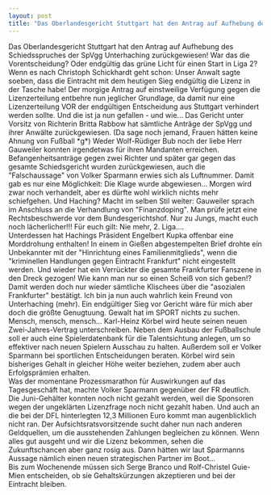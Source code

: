 ```yaml
---
layout: post
title: "Das Oberlandesgericht Stuttgart hat den Antrag auf Aufhebung des Schiedsspruches der SpVgg Unterhaching zurückgewiesen!"
---
```


Das Oberlandesgericht Stuttgart hat den Antrag auf Aufhebung des Schiedsspruches der SpVgg Unterhaching zurückgewiesen! War das die Vorentscheidung? Oder endgültig das grüne Licht für einen Start in Liga 2? Wenn es nach Christoph Schickhardt geht schon: Unser Anwalt sagte soeben, dass die Eintracht mit dem heutigen Sieg endgültig die Lizenz in der Tasche habe! Der morgige Antrag auf einstweilige Verfügung gegen die Lizenzerteilung entbehre nun jeglicher Grundlage, da damit nur eine Lizenzerteilung VOR der endgültigen Entscheidung aus Stuttgart verhindert werden sollte. Und die ist ja nun gefallen - und wie... Das Gericht unter Vorsitz von Richterin Britta Rabbow hat sämtliche Anträge der SpVgg und ihrer Anwälte zurückgewiesen. (Da sage noch jemand, Frauen hätten keine Ahnung von Fußball \*g\*) Weder Wolf-Rüdiger Bub noch der liebe Herr Gauweiler konnten irgendetwas für ihren Mandanten erreichen. Befangenheitsanträge gegen zwei Richter und später gar gegen das gesamte Schiedsgericht wurden zurückgewiesen, auch die "Falschaussage" von Volker Sparmann erwies sich als Luftnummer. Damit gab es nur eine Möglichkeit: Die Klage wurde abgewiesen... Morgen wird zwar noch verhandelt, aber es dürfte wohl wirklich nichts mehr schiefgehen. Und Haching? Macht im selben Stil weiter: Gauweiler sprach im Anschluss an die Verhandlung von "Finanzdoping". Man prüfe jetzt eine Rechtsbeschwerde vor dem Bundesgerichtshof. Nur zu Jungs, macht euch noch lächerlicher!!! Für euch gilt: Nie mehr, 2. Liga....  
Unterdessen hat Hachings Präsident Engelbert Kupka offenbar eine Morddrohung enthalten! In einem in Gießen abgestempelten Brief drohte ein Unbekannter mit der "Hinrichtung eines Familienmitglieds", wenn die "kriminellen Handlungen gegen Eintracht Frankfurt" nicht eingestellt werden. Und wieder hat ein Verrückter die gesamte Frankfurter Fanszene in den Dreck gezogen! Wie kann man nur so einen Scheiß von sich geben!? Damit werden doch nur wieder sämtliche Klischees über die "asozialen Frankfurter" bestätigt. Ich bin ja nun auch wahrlich kein Freund von Unterhaching (mehr). Ein endgültiger Sieg vor Gericht wäre für mich aber doch die größte Genugtuung. Gewalt hat im SPORT nichts zu suchen. Mensch, mensch, mensch... Karl-Heinz Körbel wird heute seinen neuen Zwei-Jahres-Vertrag unterschreiben. Neben dem Ausbau der Fußballschule soll er auch eine Spielerdatenbank für die Talentsichtung anlegen, um so effektiver nach neuen Spielern Ausschau zu halten. Außerdem soll er Volker Sparmann bei sportlichen Entscheidungen beraten. Körbel wird sein bisheriges Gehalt in gleicher Höhe weiter beziehen, zudem aber auch Erfolgsprämien erhalten.  
Was der momentane Prozessmarathon für Auswirkungen auf das Tagesgeschäft hat, machte Volker Sparmann gegenüber der FR deutlich. Die Juni-Gehälter konnten noch nicht gezahlt werden, weil die Sponsoren wegen der ungeklärten Lizenzfrage noch nicht gezahlt haben. Und auch an die bei der DFL hinterlegten 12,3 Millionen Euro kommt man augenblicklich nicht ran. Der Aufsichtsratsvorsitzende sucht daher nun nach anderen Geldquellen, um die ausstehenden Zahlungen begleichen zu können. Wenn alles gut ausgeht und wir die Lizenz bekommen, sehen die Zukunftschancen aber ganz rosig aus. Dann hätten wir laut Sparmanns Aussage nämlich einen neuen strategischen Partner im Boot...  
Bis zum Wochenende müssen sich Serge Branco und Rolf-Christel Guie-Mien entscheiden, ob sie Gehaltskürzungen akzeptieren und bei der Eintracht bleiben.
